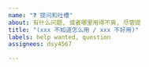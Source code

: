 ```yaml
---
name: "❓ 提问和吐槽"
about: 有什么问题, 或者哪里用得不爽, 尽管提
title: "(xxx 不知道怎么用 / xxx 不好用)"
labels: help wanted, question
assignees: dsy4567

---
```


<!-- 注释区域 开始
💡 请勿在注释区域说明问题
💡 若要换行, 请在后面跟两个空格, 然后另起一行
💡 点击 Preview 以预览问题
💡 点击 Submit new issue 以提交问题
注释区域 结束  ->

# ⚠️ 为什么 / 怎么了
- 巴啦啦拉  
- 巴啦啦拉  
- 巴啦啦拉
